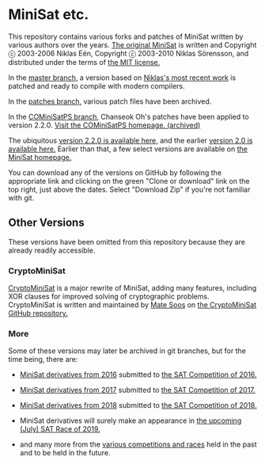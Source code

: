 # MiniSat etc.

This repository contains various forks and patches of MiniSat
written by various authors over the years.
[The original MiniSat][homepage] is written and
Copyright ⓒ 2003-2006 Niklas Eén, Copyright ⓒ 2003-2010 Niklas Sörensson,
and distributed under the terms of [the MIT license.][license_mit]

In the [master branch,][master] a version based on [Niklas's most recent work][upstream]
is patched and ready to compile with modern compilers.

In the [patches branch,][patches] various patch files have been archived.

In the [COMiniSatPS branch,][comsps] Chanseok Oh's patches have been applied
to version 2.2.0. [Visit the COMiniSatPS homepage. (archived)][comsps_archive]

The ubiquitous [version 2.2.0 is available here,][v220]
and the earlier [version 2.0 is available here.][v200]
Earlier than that, a few select versions
are available on [the MiniSat homepage.][homepage]

You can download any of the versions on GitHub by following the appropriate link
and clicking on the green "Clone or download" link on the top right,
just above the dates. Select "Download Zip" if you're not familiar with git.

[homepage]: http://minisat.se/MiniSat.html
[master]: https://github.com/notwa/minisat/tree/master
[upstream]: https://github.com/niklasso/minisat/tree/master
[patches]: https://github.com/notwa/minisat/tree/patches
[comsps]: https://github.com/notwa/minisat/tree/COMiniSatPS
[comsps_archive]: https://web.archive.org/web/20171023151341/http://www.cs.nyu.edu/~chanseok/cominisatps/
[license_mit]: https://choosealicense.com/licenses/mit/
[v220]: https://github.com/notwa/minisat/tree/releases/2.2.0
[v200]: https://github.com/notwa/minisat/tree/releases/2.0.0

## Other Versions

These versions have been omitted from this repository
because they are already readily accessible.

### CryptoMiniSat

[CryptoMiniSat][cms] is a major rewrite of MiniSat, adding many features,
including XOR clauses for improved solving of cryptographic problems.
CryptoMiniSat is written and maintained by [Mate Soos](https://www.msoos.org/)
on [the CryptoMiniSat GitHub repository.][cms]

[cms]: https://github.com/msoos/cryptominisat

### More

Some of these versions may later be archived in git branches,
but for the time being, there are:

* [MiniSat derivatives from 2016][solvers2016]
  submitted to [the SAT Competition of 2016.][comp2016]

* [MiniSat derivatives from 2017][solvers2017]
  submitted to [the SAT Competition of 2017.][comp2017]

* [MiniSat derivatives from 2018][solvers2018]
  submitted to [the SAT Competition of 2018.][comp2018]

* MiniSat derivatives will surely make an appearance in
  [the upcoming (July) SAT Race of 2019.][race2019]

* and many more from the [various competitions and races][satcomp]
  held in the past and to be held in the future.

[solvers2016]: https://baldur.iti.kit.edu/sat-competition-2016/solvers/
[solvers2017]: https://baldur.iti.kit.edu/sat-competition-2017/solvers/
[solvers2018]: http://sat2018.forsyte.tuwien.ac.at/solvers/
[comp2016]: https://baldur.iti.kit.edu/sat-competition-2016/
[comp2017]: https://baldur.iti.kit.edu/sat-competition-2017/
[comp2018]: http://sat2018.forsyte.tuwien.ac.at/
[race2019]: http://sat-race-2019.ciirc.cvut.cz/
[satcomp]: http://satcompetition.org/

